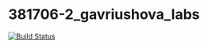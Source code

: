 # 381706-2_gavriushova_labs

[![Build Status](https://travis-ci.org/Varvara911/381706-2_gavriushova_labs.svg?branch=all_labs)](https://travis-ci.org/Varvara911/381706-2_gavriushova_labs)
